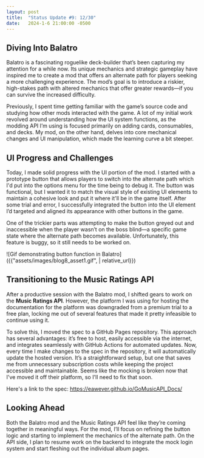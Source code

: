 ```yaml
---
layout: post
title:  "Status Update #9: 12/30"
date:   2024-1-6 21:00:00 -0500
---
```


<h2>Diving Into Balatro</h2>

Balatro is a fascinating roguelike deck-builder that’s been capturing my attention for a while now. Its unique mechanics and strategic gameplay have inspired me to create a mod that offers an alternate path for players seeking a more challenging experience. The mod’s goal is to introduce a riskier, high-stakes path with altered mechanics that offer greater rewards—if you can survive the increased difficulty.

Previously, I spent time getting familiar with the game’s source code and studying how other mods interacted with the game. A lot of my initial work revolved around understanding how the UI system functions, as the modding API I’m using is focused primarily on adding cards, consumables, and decks. My mod, on the other hand, delves into core mechanical changes and UI manipulation, which made the learning curve a bit steeper.

<h2>UI Progress and Challenges</h2>

Today, I made solid progress with the UI portion of the mod. I started with a prototype button that allows players to switch into the alternate path which I'd put into the options menu for the time being to debug it. The button was functional, but I wanted it to match the visual style of existing UI elements to maintain a cohesive look and put it where it'll be in the game itself. After some trial and error, I successfully integrated the button into the UI element I’d targeted and aligned its appearance with other buttons in the game.

One of the trickier parts was attempting to make the button greyed out and inaccessible when the player wasn’t on the boss blind—a specific game state where the alternate path becomes available. Unfortunately, this feature is buggy, so it still needs to be worked on.

![Gif demonstrating button function in Balatro]({{"assets/images/blog8_asset1.gif", | relative_url}})

<h2>Transitioning to the Music Ratings API</h2>

After a productive session with the Balatro mod, I shifted gears to work on the **Music Ratings API**. However, the platform I was using for hosting the documentation for the platform was downgraded from a premium trial to a free plan, locking me out of several features that made it pretty infeasible to continue using it.

To solve this, I moved the spec to a GitHub Pages repository. This approach has several advantages: it’s free to host, easily accessible via the internet, and integrates seamlessly with GitHub Actions for automated updates. Now, every time I make changes to the spec in the repository, it will automatically update the hosted version. It’s a straightforward setup, but one that saves me from unnecessary subscription costs while keeping the project accessible and maintainable. Seems like the mocking is broken now that I've moved it off their platform, so I'll need to fix that soon.

Here's a link to the spec:
https://eawever.github.io/GoMusicAPI_Docs/

<h2>Looking Ahead</h2>

Both the Balatro mod and the Music Ratings API feel like they’re coming together in meaningful ways. For the mod, I’ll focus on refining the button logic and starting to implement the mechanics of the alternate path. On the API side, I plan to resume work on the backend to integrate the mock login system and start fleshing out the individual album pages.
